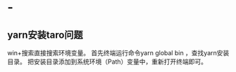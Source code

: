 # -

## yarn安装taro问题

win+搜索直接搜索环境变量。
首先终端运行命令yarn global bin ，查找yarn安装目录。
把安装目录添加到系统环境（Path）变量中，重新打开终端即可。